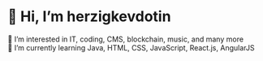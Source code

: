 # 👋 Hi, I’m herzigkevdotin <br>
👀 I’m interested in IT, coding, CMS, blockchain, music, and many more <br>
🌱 I’m currently learning Java, HTML, CSS, JavaScript, React.js, AngularJS

<object alt="Static Badge" src="https://img.shields.io/badge/email-brightgreen?style=flat-square&logo=minutemailer&logoColor=ffffff&link=mailto%3Amail%40herzigkev.in">

